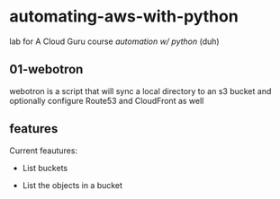 # automating-aws-with-python


lab for A Cloud Guru course *automation w/ python* (duh)

## 01-webotron

webotron is a script that will sync a local directory to an s3 bucket and optionally configure Route53 and CloudFront as well


## features

Current feautures:

- List buckets

- List the objects in a bucket
